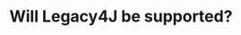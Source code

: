 ---
layout: faq
title: "Will Legacy4J be supported?"
image: /assets/faq/legacy4j.png
permalink: /faq/legacy4j
type: faq
preview-text: | 
  Legacy4J is currently incompatible with LEM and breaks multiple UI elements on LEM.
main-text: | 
  Legacy4J is currently incompatible with LEM and breaks multiple UI elements on LEM.

  ### If you are using Re-Console, make sure you are using version 0.5.3 or above. Previous versions have an issue that could result in a cheating ban.

  We are currently talking with the Legacy4J developers about this issue, and a solution is planned but it will take a significant amount of time to implement as a large amount of LEM's UIs will need to be remade to make this possible.

  **Do not harass the Legacy4J or LEM team about this issue, both of them are very aware of it.**

  Currently known issues with using Legacy4J on LEM:

  - Chat box covering the host menu

  - UI elements in weird positions

  - UI elements failing to render

  - UI elements at incorrect scales

  - Incompatibility with LEM Client Helper

  To anyone curious as to why this happens, its because LEM's UI system was built around the expectation of the vanilla locations of UI elements. Legacy4J moves *all* of these UI elements in some way, causing the UI to look very broken. As for the voting book, Legacy4J doesn't have clickEvent support in book UIs.
markdown: true
---